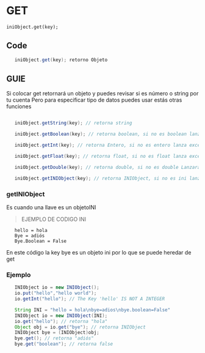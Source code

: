 # GET

`iniObject.get(key);`

## Code

   ```java
      iniObject.get(key); retorno Objeto
   ```

## GUIE

Si colocar get retornará un objeto y puedes revisar si es número o string por tu cuenta
Pero para especificar tipo de datos puedes usar estás otras funciones

   ```java

      iniObject.getString(key); // retorna string

      iniObject.getBoolean(key); // retorna boolean, si no es boolean lanza exception

      iniObject.getInt(key); // retorna Entero, si no es entero lanza excepción 

      iniObject.getFloat(key); // retorna float, si no es float lanza exception 

      iniObject.getDouble(key); // retorna double, si no es double Lanzará exception  

      iniObject.getINIObject(key); // retorna INIObject, si no es ini lanza exception
   ```
### getINIObject
Es cuando una llave es un objetoINI
> EJEMPLO DE CODIGO INI

   ```
      hello = hola
      Bye = adiós
      Bye.Boolean = False
   ```

En este código la key bye es un objeto ini por lo que se puede heredar de get

    
### Ejemplo

   ```java
      INIObject io = new INIObject();
      io.put("hello","hello world");
      io.getInt("hello"); // The Key 'hello' IS NOT A INTEGER
   ```
   ```java
      String INI = "hello = hola\nbye=adios\nbye.boolean=False"
      INIObject io = new INIObject(INI);
      io.get("hello"); // retorna "hola"
      Object obj = io.get("bye"); // retorna INIObject
      INIObject bye = (INIObject)obj;
      bye.get(); // retorna "adiós"
      bye.get("boolean"); // retorna false
   ```
